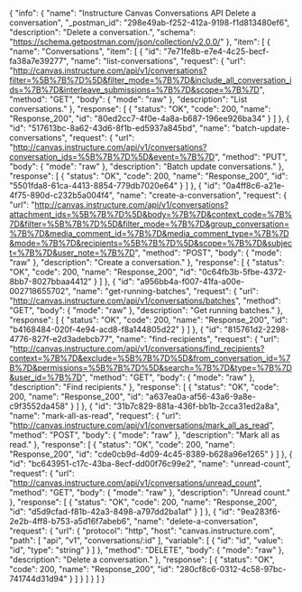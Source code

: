 {
  "info": {
    "name": "Instructure Canvas Conversations API Delete a conversation",
    "_postman_id": "298e49ab-f252-412a-9198-f1d813480ef6",
    "description": "Delete a conversation.",
    "schema": "https://schema.getpostman.com/json/collection/v2.0.0/"
  },
  "item": [
    {
      "name": "Conversations",
      "item": [
        {
          "id": "7e71fe8b-e7e4-4c25-becf-fa38a7e39277",
          "name": "list-conversations",
          "request": {
            "url": "http://canvas.instructure.com/api/v1/conversations?filter=%5B%7B%7D%5D&filter_mode=%7B%7D&include_all_conversation_ids=%7B%7D&interleave_submissions=%7B%7D&scope=%7B%7D",
            "method": "GET",
            "body": {
              "mode": "raw"
            },
            "description": "List conversations."
          },
          "response": [
            {
              "status": "OK",
              "code": 200,
              "name": "Response_200",
              "id": "80ed2cc7-4f0e-4a8a-b687-196ee926ba34"
            }
          ]
        },
        {
          "id": "517613bc-8a62-43d6-8f1b-ed5937a845bd",
          "name": "batch-update-conversations",
          "request": {
            "url": "http://canvas.instructure.com/api/v1/conversations?conversation_ids=%5B%7B%7D%5D&event=%7B%7D",
            "method": "PUT",
            "body": {
              "mode": "raw"
            },
            "description": "Batch update conversations."
          },
          "response": [
            {
              "status": "OK",
              "code": 200,
              "name": "Response_200",
              "id": "5501fda8-61ca-4413-8854-779db7020e64"
            }
          ]
        },
        {
          "id": "0a4ff8c6-a21e-4f75-890d-c232b5a004f4",
          "name": "create-a-conversation",
          "request": {
            "url": "http://canvas.instructure.com/api/v1/conversations?attachment_ids=%5B%7B%7D%5D&body=%7B%7D&context_code=%7B%7D&filter=%5B%7B%7D%5D&filter_mode=%7B%7D&group_conversation=%7B%7D&media_comment_id=%7B%7D&media_comment_type=%7B%7D&mode=%7B%7D&recipients=%5B%7B%7D%5D&scope=%7B%7D&subject=%7B%7D&user_note=%7B%7D",
            "method": "POST",
            "body": {
              "mode": "raw"
            },
            "description": "Create a conversation."
          },
          "response": [
            {
              "status": "OK",
              "code": 200,
              "name": "Response_200",
              "id": "0c64fb3b-5fbe-4372-8bb7-8027bbaa4412"
            }
          ]
        },
        {
          "id": "a956bb4a-f007-41fa-a00e-002718655702",
          "name": "get-running-batches",
          "request": {
            "url": "http://canvas.instructure.com/api/v1/conversations/batches",
            "method": "GET",
            "body": {
              "mode": "raw"
            },
            "description": "Get running batches."
          },
          "response": [
            {
              "status": "OK",
              "code": 200,
              "name": "Response_200",
              "id": "b4168484-020f-4e94-acd8-f8a144805d22"
            }
          ]
        },
        {
          "id": "815761d2-2298-4776-827f-e2d3adebcb77",
          "name": "find-recipients",
          "request": {
            "url": "http://canvas.instructure.com/api/v1/conversations/find_recipients?context=%7B%7D&exclude=%5B%7B%7D%5D&from_conversation_id=%7B%7D&permissions=%5B%7B%7D%5D&search=%7B%7D&type=%7B%7D&user_id=%7B%7D",
            "method": "GET",
            "body": {
              "mode": "raw"
            },
            "description": "Find recipients."
          },
          "response": [
            {
              "status": "OK",
              "code": 200,
              "name": "Response_200",
              "id": "a637ea0a-af56-43a6-9a8e-c9f3552da458"
            }
          ]
        },
        {
          "id": "31b7c829-881a-436f-bb1b-2cca31ed2a8a",
          "name": "mark-all-as-read",
          "request": {
            "url": "http://canvas.instructure.com/api/v1/conversations/mark_all_as_read",
            "method": "POST",
            "body": {
              "mode": "raw"
            },
            "description": "Mark all as read."
          },
          "response": [
            {
              "status": "OK",
              "code": 200,
              "name": "Response_200",
              "id": "cde0cb9d-4d09-4c45-8389-b628a96e1265"
            }
          ]
        },
        {
          "id": "bc643951-c17c-43ba-8ecf-dd00f76c99e2",
          "name": "unread-count",
          "request": {
            "url": "http://canvas.instructure.com/api/v1/conversations/unread_count",
            "method": "GET",
            "body": {
              "mode": "raw"
            },
            "description": "Unread count."
          },
          "response": [
            {
              "status": "OK",
              "code": 200,
              "name": "Response_200",
              "id": "d5d9cfad-f81b-42a3-8498-a797dd2ba1af"
            }
          ]
        },
        {
          "id": "9ea283f6-2e2b-4ff8-b753-a5d16f7abeb6",
          "name": "delete-a-conversation",
          "request": {
            "url": {
              "protocol": "http",
              "host": "canvas.instructure.com",
              "path": [
                "api",
                "v1",
                "conversations/:id"
              ],
              "variable": [
                {
                  "id": "id",
                  "value": "id",
                  "type": "string"
                }
              ]
            },
            "method": "DELETE",
            "body": {
              "mode": "raw"
            },
            "description": "Delete a conversation."
          },
          "response": [
            {
              "status": "OK",
              "code": 200,
              "name": "Response_200",
              "id": "280cf8c6-0312-4c58-97bc-741744d31d94"
            }
          ]
        }
      ]
    }
  ]
}